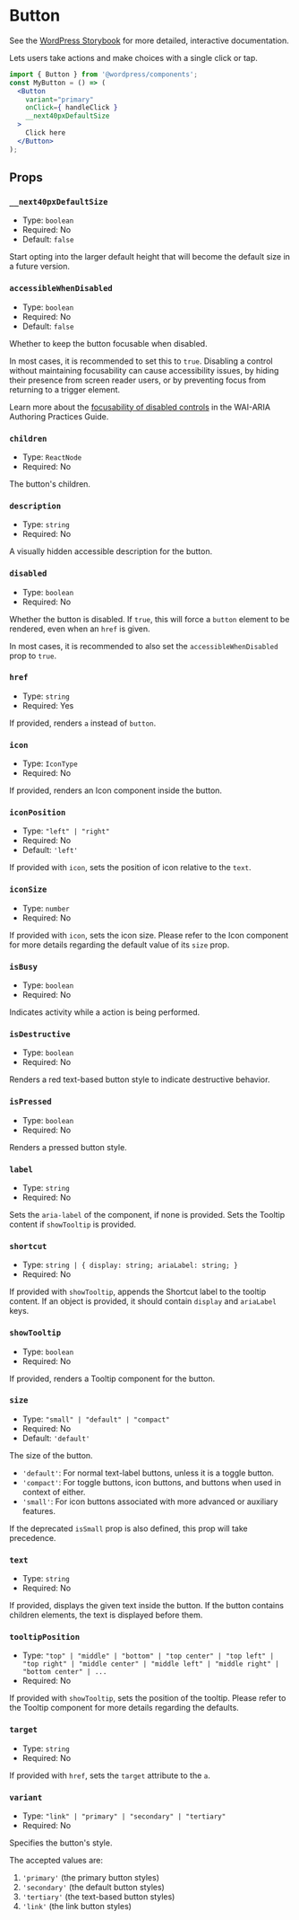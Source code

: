 # Button

<!-- This file is generated automatically and cannot be edited directly. Make edits via TypeScript types and TSDocs. -->

<p class="callout callout-info">See the <a href="https://wordpress.github.io/gutenberg/?path=/docs/components-button--docs">WordPress Storybook</a> for more detailed, interactive documentation.</p>

Lets users take actions and make choices with a single click or tap.

```jsx
import { Button } from '@wordpress/components';
const MyButton = () => (
  <Button
    variant="primary"
    onClick={ handleClick }
    __next40pxDefaultSize
  >
    Click here
  </Button>
);
```

## Props

### `__next40pxDefaultSize`

 - Type: `boolean`
 - Required: No
 - Default: `false`

Start opting into the larger default height that will become the
default size in a future version.

### `accessibleWhenDisabled`

 - Type: `boolean`
 - Required: No
 - Default: `false`

Whether to keep the button focusable when disabled.

In most cases, it is recommended to set this to `true`. Disabling a control without maintaining focusability
can cause accessibility issues, by hiding their presence from screen reader users,
or by preventing focus from returning to a trigger element.

Learn more about the [focusability of disabled controls](https://www.w3.org/WAI/ARIA/apg/practices/keyboard-interface/#focusabilityofdisabledcontrols)
in the WAI-ARIA Authoring Practices Guide.

### `children`

 - Type: `ReactNode`
 - Required: No

The button's children.

### `description`

 - Type: `string`
 - Required: No

A visually hidden accessible description for the button.

### `disabled`

 - Type: `boolean`
 - Required: No

Whether the button is disabled. If `true`, this will force a `button` element
to be rendered, even when an `href` is given.

In most cases, it is recommended to also set the `accessibleWhenDisabled` prop to `true`.

### `href`

 - Type: `string`
 - Required: Yes

If provided, renders `a` instead of `button`.

### `icon`

 - Type: `IconType`
 - Required: No

If provided, renders an Icon component inside the button.

### `iconPosition`

 - Type: `"left" | "right"`
 - Required: No
 - Default: `'left'`

If provided with `icon`, sets the position of icon relative to the `text`.

### `iconSize`

 - Type: `number`
 - Required: No

If provided with `icon`, sets the icon size.
Please refer to the Icon component for more details regarding
the default value of its `size` prop.

### `isBusy`

 - Type: `boolean`
 - Required: No

Indicates activity while a action is being performed.

### `isDestructive`

 - Type: `boolean`
 - Required: No

Renders a red text-based button style to indicate destructive behavior.

### `isPressed`

 - Type: `boolean`
 - Required: No

Renders a pressed button style.

### `label`

 - Type: `string`
 - Required: No

Sets the `aria-label` of the component, if none is provided.
Sets the Tooltip content if `showTooltip` is provided.

### `shortcut`

 - Type: `string | { display: string; ariaLabel: string; }`
 - Required: No

If provided with `showTooltip`, appends the Shortcut label to the tooltip content.
If an object is provided, it should contain `display` and `ariaLabel` keys.

### `showTooltip`

 - Type: `boolean`
 - Required: No

If provided, renders a Tooltip component for the button.

### `size`

 - Type: `"small" | "default" | "compact"`
 - Required: No
 - Default: `'default'`

The size of the button.

- `'default'`: For normal text-label buttons, unless it is a toggle button.
- `'compact'`: For toggle buttons, icon buttons, and buttons when used in context of either.
- `'small'`: For icon buttons associated with more advanced or auxiliary features.

If the deprecated `isSmall` prop is also defined, this prop will take precedence.

### `text`

 - Type: `string`
 - Required: No

If provided, displays the given text inside the button. If the button contains children elements, the text is displayed before them.

### `tooltipPosition`

 - Type: `"top" | "middle" | "bottom" | "top center" | "top left" | "top right" | "middle center" | "middle left" | "middle right" | "bottom center" | ...`
 - Required: No

If provided with `showTooltip`, sets the position of the tooltip.
Please refer to the Tooltip component for more details regarding the defaults.

### `target`

 - Type: `string`
 - Required: No

If provided with `href`, sets the `target` attribute to the `a`.

### `variant`

 - Type: `"link" | "primary" | "secondary" | "tertiary"`
 - Required: No

Specifies the button's style.

The accepted values are:

1. `'primary'` (the primary button styles)
2. `'secondary'` (the default button styles)
3. `'tertiary'` (the text-based button styles)
4. `'link'` (the link button styles)
